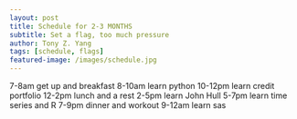 ```yaml
---
layout: post
title: Schedule for 2-3 MONTHS
subtitle: Set a flag, too much pressure
author: Tony Z. Yang
tags: [schedule, flags]
featured-image: /images/schedule.jpg
---
```


7-8am get up and breakfast
8-10am learn python
10-12pm learn credit portfolio
12-2pm lunch and a rest
2-5pm learn John Hull
5-7pm learn time series and R
7-9pm dinner and workout
9-12am learn sas


